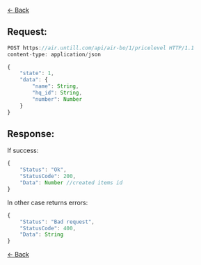 [← Back](README.md)

## Request: 

```javascript
POST https://air.untill.com/api/air-bo/1/pricelevel HTTP/1.1
content-type: application/json

{
    "state": 1,
    "data": {
        "name": String,
        "hq_id": String,
        "number": Number
    }
}
```

## Response: 

If success:

```javascript 
{
    "Status": "Ok",
    "StatusCode": 200,
    "Data": Number //created items id
}
```

In other case returns errors:

```javascript
{
    "Status": "Bad request",
    "StatusCode": 400,
    "Data": String
}
```

[← Back](README.md)